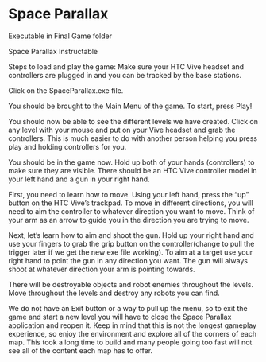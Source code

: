 # Space Parallax

Executable in Final Game folder


Space Parallax Instructable

Steps to load and play the game: 
Make sure your HTC Vive headset and controllers are plugged in and you can be tracked by the base stations.


Click on the SpaceParallax.exe file.


You should be brought to the Main Menu of the game. To start, press Play!

You should now be able to see the different levels we have created. Click on any level with your mouse and put on your Vive headset and grab the controllers. This is much easier to do with another person helping you press play and holding controllers for you. 

You should be in the game now. Hold up both of your hands (controllers) to make sure they are visible. There should be an HTC Vive controller model in your left hand and a gun in your right hand. 


First, you need to learn how to move. Using your left hand, press the “up” button on the HTC Vive’s trackpad. To move in different directions, you will need to aim the controller to whatever direction you want to move. Think of your arm as an arrow to guide you in the direction you are trying to move. 

Next, let’s learn how to aim and shoot the gun. Hold up your right hand and use your fingers to grab the grip button on the controller(change to pull the trigger later if we get the new exe file working). To aim at a target use your right hand to point the gun in any direction you want. The gun will always shoot at whatever direction your arm is pointing towards. 


There will be destroyable objects and robot enemies throughout the levels. Move throughout the levels and destroy any robots you can find. 


We do not have an Exit button or a way to pull up the menu, so to exit the game and start a new level you will have to close the Space Parallax application and reopen it. 
Keep in mind that this is not the longest gameplay experience, so enjoy the environment and explore all of the corners of each map. This took a long time to build and many people going too fast will not see all of the content each map has to offer. 

